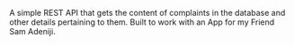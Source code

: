A simple REST API that gets the content of complaints in the database and other details pertaining to them.
Built to work with an App for my Friend Sam Adeniji.